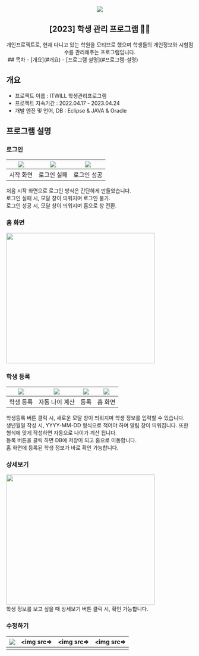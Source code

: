 <div align="center">
<img src=https://github.com/Doodam/First_Project/assets/121950964/a4afc830-5e47-44ee-8715-bf76dbd19ed8/>
<h2>[2023] 학생 관리 프로그램 👩‍💻</h2>
개인프로젝트로, 현재 다니고 있는 학원을 모티브로 했으며 학생들의 개인정보와 시험점수를 관리해주는 프로그램입니다.
</div>
<img src=>
## 목차
  - [개요](#개요) 
  - [프로그램 설명](#프로그램-설명)


## 개요
- 프로젝트 이름 : ITWILL 학생관리프로그램
- 프로젝트 지속기간 : 2022.04.17 - 2023.04.24
- 개발 엔진 및 언어, DB : Eclipse & JAVA & Oracle


## 프로그램 설명
### 로그인
|<img src=https://github.com/Doodam/First_Project/assets/121950964/d78f17b2-69ee-4dbd-bf11-45be47e9f661>|<img src=https://github.com/Doodam/First_Project/assets/121950964/18f1a494-dbd0-4dee-a86d-1f7753f5d452>|<img src=https://github.com/Doodam/First_Project/assets/121950964/c3f14e91-ccce-4c3d-b120-1663f17964fd>
|:---:|:---:|:---:|
|시작 화면|로그인 실패|로그인 성공|

처음 시작 화면으로 로그인 방식은 간단하게 만들었습니다. <br>
로그인 실패 시, 모달 창이 띄워지며 로그인 불가. <br>
로그인 성공 시, 모달 창이 띄워지며 홈으로 창 전환. <br>

### 홈 화면
<img src=https://github.com/Doodam/First_Project/assets/121950964/4f325335-b34f-4add-a301-e15b1bbbd8ff width="400" height="350"/>

### 학생 등록
|<img src=https://github.com/Doodam/First_Project/assets/121950964/9369b98e-5c4a-4fef-bafc-d2e3fff1147b>|<img src=https://github.com/Doodam/First_Project/assets/121950964/d227dd54-c69d-4679-8e15-ab990e310eda>|<img src=https://github.com/Doodam/First_Project/assets/121950964/3c75bff7-f2a1-4472-b054-1792d2dd5a05>|<img src=https://github.com/Doodam/First_Project/assets/121950964/c2ab2472-ba6e-462e-9efd-e133c0b36d3b>
|:---:|:---:|:---:|:---:|
|학생 등록|자동 나이 계산|등록|홈 화면|

학생등록 버튼 클릭 시, 새로운 모달 창이 띄워지며 학생 정보를 입력할 수 있습니다. <br>
생년월일 작성 시, YYYY-MM-DD 형식으로 적어야 하며 알림 창이 띄워집니다. 또한 형식에 맞게 작성하면 자동으로 나이가 계산 됩니다. <br>
등록 버튼을 클릭 하면 DB에 저장이 되고 홈으로 이동합니다. <br>
홈 화면에 등록된 학생 정보가 바로 확인 가능합니다.

### 상세보기
<img src=https://github.com/Doodam/First_Project/assets/121950964/0d533a7a-4fda-4e07-ba7e-4df50cfcd6d7 width="400" height="350"/><br>
학생 정보를 보고 싶을 때 상세보기 버튼 클릭 시, 확인 가능합니다.

### 수정하기
|<img src=https://github.com/Doodam/First_Project/assets/121950964/b3f52976-bc21-4b61-9db1-f20744eea2b9>|<img src=>|<img src=>|<img src=>|
|:---:|:---:|:---:|:---:|
|||||




